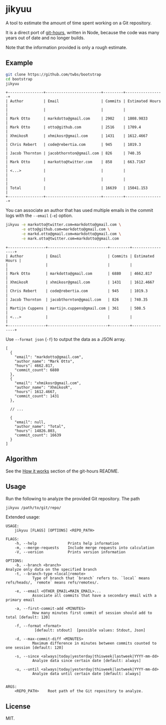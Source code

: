 # jikyuu

A tool to estimate the amount of time spent working on a Git repository.

It is a direct port of [git-hours](https://github.com/kimmobrunfeldt/git-hours), written in Node, because the code was many years out of date and no longer builds.

Note that the information provided is only a rough estimate.

## Example

``` sh
git clone https://github.com/twbs/bootstrap
cd bootstrap
jikyuu

```

```
+----------------+-------------------------+---------+-----------------+
| Author         | Email                   | Commits | Estimated Hours |
|                |                         |         |                 |
| Mark Otto      | markdotto@gmail.com     | 2902    | 1808.9833       |
| Mark Otto      | otto@github.com         | 2516    | 1709.4          |
| XhmikosR       | xhmikosr@gmail.com      | 1431    | 1612.4667       |
| Chris Rebert   | code@rebertia.com       | 945     | 1019.3          |
| Jacob Thornton | jacobthornton@gmail.com | 826     | 740.35          |
| Mark Otto      | markotto@twitter.com    | 858     | 663.7167        |
| <...>          |                         |         |                 |
|                |                         |         |                 |
| Total          |                         | 16639   | 15041.153       |
+----------------+-------------------------+---------+-----------------+
```

You can associate an author that has used multiple emails in the commit logs with the `--email` (`-e`) option.

``` sh
jikyuu -e markotto@twitter.com=markdotto@gmail.com \
       -e otto@github.com=markdotto@gmail.com \
       -e markd.otto@gmail.com=markdotto@gmail.com \
       -e mark.otto@twitter.com=markdotto@gmail.com

```

```
+-----------------+---------------------------+---------+-----------------+
| Author          | Email                     | Commits | Estimated Hours |
|                 |                           |         |                 |
| Mark Otto       | markdotto@gmail.com       | 6880    | 4662.817        |
| XhmikosR        | xhmikosr@gmail.com        | 1431    | 1612.4667       |
| Chris Rebert    | code@rebertia.com         | 945     | 1019.3          |
| Jacob Thornton  | jacobthornton@gmail.com   | 826     | 740.35          |
| Martijn Cuppens | martijn.cuppens@gmail.com | 361     | 508.5           |
| <...>           |                           |         |                 |
+-----------------+---------------------------+---------+-----------------+
```

Use `--format json` (`-f`) to output the data as a JSON array.

```json5
[
  {
    "email": "markdotto@gmail.com",
    "author_name": "Mark Otto",
    "hours": 4662.817,
    "commit_count": 6880
  },
  {
    "email": "xhmikosr@gmail.com",
    "author_name": "XhmikosR",
    "hours": 1612.4667,
    "commit_count": 1431
  },

  // ...

  {
    "email": null,
    "author_name": "Total",
    "hours": 14826.803,
    "commit_count": 16639
  }
]
```

## Algorithm

See the [How it works](https://github.com/kimmobrunfeldt/git-hours#how-it-works) section of the git-hours README.

## Usage

Run the following to analyze the provided Git repository. The path

```sh
jikyuu /path/to/git/repo/
```

Extended usage:

```
USAGE:
    jikyuu [FLAGS] [OPTIONS] <REPO_PATH>

FLAGS:
    -h, --help              Prints help information
    -m, --merge-requests    Include merge requests into calculation
    -V, --version           Prints version information

OPTIONS:
    -b, --branch <branch>                                                Analyze only data on the specified branch
    -t, --branch-type <local|remote>
            Type of branch that `branch` refers to. `local` means refs/heads/, `remote` means refs/remotes/.

    -e, --email <OTHER_EMAIL=MAIN_EMAIL>...
            Associate all commits that have a secondary email with a primary email

    -a, --first-commit-add <MINUTES>
            How many minutes first commit of session should add to total [default: 120]

    -f, --format <format>
             [default: stdout]  [possible values: Stdout, Json]

    -d, --max-commit-diff <MINUTES>
            Maximum difference in minutes between commits counted to one session [default: 120]

    -s, --since <always|today|yesterday|thisweek|lastweek|YYYY-mm-dd>
            Analyze data since certain date [default: always]

    -u, --until <always|today|yesterday|thisweek|lastweek|YYYY-mm-dd>
            Analyze data until certain date [default: always]


ARGS:
    <REPO_PATH>    Root path of the Git repository to analyze.
```

## License

MIT.
